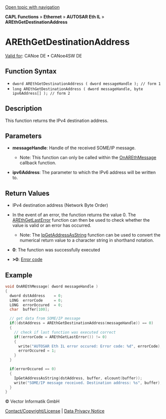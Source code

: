 [Open topic with navigation](../../../../../../CANoeDEFamily.htm#Topics/CAPLFunctions/IP/AUTOSARethIL/Functions/CAPLfunctionAREthGetDestinationAddress.md)

**CAPL Functions** » **Ethernet** » **AUTOSAR Eth IL** » **AREthGetDestinationAddress**

# AREthGetDestinationAddress

[Valid for](../../../../Shared/FeatureAvailability.md): CANoe DE • CANoe4SW DE

## Function Syntax

- `dword AREthGetDestinationAddress ( dword messageHandle ); // form 1`
- `long AREthGetDestinationAddress ( dword messageHandle, byte ipv6Address[] ); // form 2`

## Description

This function returns the IPv4 destination address.

## Parameters

- **messageHandle**: Handle of the received SOME/IP message.
  - Note: This function can only be called within the [OnAREthMessage](CAPLfunctionOnAREthMessage.md) callback function.

- **ipv6Address**: The parameter to which the IPv6 address will be written to.

## Return Values

- IPv4 destination address (Network Byte Order)
- In the event of an error, the function returns the value 0. The [AREthGetLastError](CAPLfunctionAREthGetLastError.md) function can then be used to check whether the value is valid or an error has occurred.
  - Note: The [IpGetAddressAsString](../../../TCPIPAPI/Functions/CAPLfunctionIPGetAddressAsString.md) function can be used to convert the numerical return value to a character string in shorthand notation.

- **0**: The function was successfully executed
- **>0**: [Error code](../CAPLfunctionsAREthILErrorCodes.md)

## Example

```c
void OnAREthMessage( dword messageHandle )
{
  dword dstAddress    = 0;
  LONG  errorCode     = 0;
  LONG  errorOccured  = 0;
  char  buffer[100];

  // get data from SOME/IP message
  if((dstAddress = AREthGetDestinationAddress(messageHandle)) == 0)
  {
    // check if last function was executed correct
    if((errorCode = AREthGetLastError()) != 0)
    {
      write("AUTOSAR Eth IL error occured: Error code: %d", errorCode);
      errorOccured = 1;
    }
  }

  if(errorOccured == 0)
  {
    IpGetAddressAsString(dstAddress, buffer, elcount(buffer));
    write("SOME/IP message received. Destination address: %s", buffer);
  }
}
```

© Vector Informatik GmbH

[Contact/Copyright/License](../../../../Shared/ContactCopyrightLicense.md) | [Data Privacy Notice](https://www.vector.com/int/en/company/get-info/privacy-policy/)